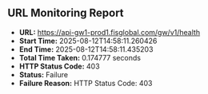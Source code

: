 ## URL Monitoring Report

- **URL:** https://api-gw1-prod1.fisglobal.com/gw/v1/health
- **Start Time:** 2025-08-12T14:58:11.260426
- **End Time:** 2025-08-12T14:58:11.435203
- **Total Time Taken:** 0.174777 seconds
- **HTTP Status Code:** 403
- **Status:** Failure
- **Failure Reason:** HTTP Status Code: 403
